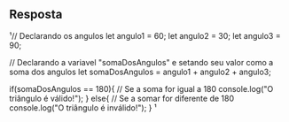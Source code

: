 ## Resposta

¹// Declarando os angulos
let angulo1 = 60;
let angulo2 = 30;
let angulo3 = 90;
 
// Declarando a variavel "somaDosAngulos" e setando seu valor como a soma dos angulos
let somaDosAngulos = angulo1 + angulo2 + angulo3;
 
if(somaDosAngulos == 180){
    // Se a soma for igual a 180
    console.log("O triângulo é válido!");
}
else{
    // Se a somar for diferente de 180
    console.log("O triângulo é inválido!");
}
¹
